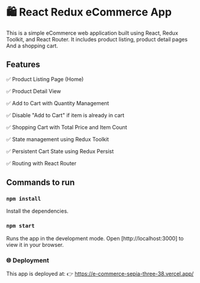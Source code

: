 # 🛍️ React Redux eCommerce App

This is a simple eCommerce web application built using React, Redux Toolkit, and React Router. It includes product listing, product detail pages And a shopping cart.

## Features

✅ Product Listing Page (Home)

✅ Product Detail View

✅ Add to Cart with Quantity Management

✅ Disable "Add to Cart" if item is already in cart

✅ Shopping Cart with Total Price and Item Count

✅ State management using Redux Toolkit

✅ Persistent Cart State using Redux Persist

✅ Routing with React Router


## Commands to run

### `npm install`

Install the dependencies.

### `npm start`

Runs the app in the development mode.
Open [http://localhost:3000] to view it in your browser.

### 🌐 Deployment

This app is deployed at:
👉 https://e-commerce-sepia-three-38.vercel.app/
